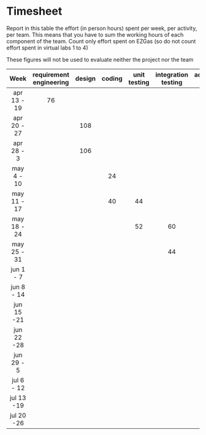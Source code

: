 # Timesheet

Report in this table the effort (in person hours) spent per week, per activity, per team. 
This means that you have to sum the working hours of each component of the team.
Count only effort spent on EZGas (so do not count effort spent in virtual labs 1 to 4)

These figures will not be used to evaluate neither the project nor the team

| Week        | requirement engineering | design | coding | unit testing | integration testing | acceptance testing | management | git maven |
|:-----------:|:--------:               |:------:|:------:|:----------:  |:------------:       |:---------------:   |:----------:|:---------:|
| apr 13 - 19| 76 |     |  |  |  |  | 8 |  | 
| apr 20 - 27|    | 108 |  |  |  |  | 12|  | 
| apr 28 - 3 |    | 106 |  |  |  |  | 4  |  | 
| may 4 - 10 | | | 24 | | | | 4 | | 
| may 11 - 17| | | 40 | 44 | | | 4 | 4 | 
| may 18 - 24| | | | 52 | 60 | | 4 | | 
| may 25 - 31| | | |  | 44 | | 4 | | 
| jun 1 -  7 | | | | | | | | | 
| jun 8 - 14 | | | | | | | | | 
| jun 15 -21 | | | | | | | | | 
| jun 22 -28 | | | | | | | | | 
| jun 29 - 5 | | | | | | | | | 
| jul 6 - 12 | | | | | | | | | 
| jul 13 -19 | | | | | | | | |
| jul 20 -26 | | | | | | | | |
